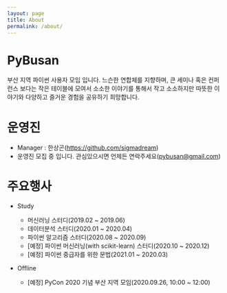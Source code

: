 ```yaml
---
layout: page
title: About
permalink: /about/
---
```


# PyBusan

부산 지역 파이썬 사용자 모임 입니다. 느슨한 연합체를 지향하며, 큰 세미나 혹은 컨퍼런스 보다는 작은 테이블에 모여서 소소한 이야기를 통해서 작고 소소하지만 따뜻한 이야기와 다양하고 즐거운 경험을 공유하기 희망합니다.

# 운영진

- Manager : 한상곤(https://github.com/sigmadream)
- 운영진 모집 중 입니다. 관심있으시면 언제든 연락주세요(pybusan@gmail.com)

# 주요행사

- Study

  - 머신러닝 스터디(2019.02 ~ 2019.06)
  - 데이터분석 스터디(2020.01 ~ 2020.04)
  - 파이썬 알고리즘 스터디(2020.08 ~ 2020.09)
  - [예정] 파이썬 머신러닝(with scikit-learn) 스터디(2020.10 ~ 2020.12)
  - [예정] 파이썬 중급자를 위한 문법(2021.01 ~ 2020.03)

- Offline
  - [예정] PyCon 2020 기념 부산 지역 모임(2020.09.26, 10:00 ~ 12:00)
